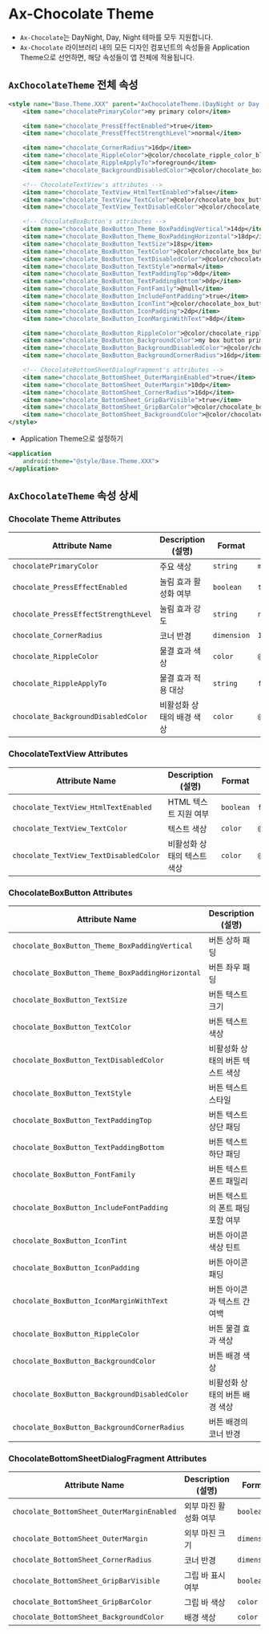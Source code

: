 # Ax-Chocolate Theme

- `Ax-Chocolate`는 DayNight, Day, Night 테마를 모두 지원합니다.
- `Ax-Chocolate` 라이브러리 내의 모든 디자인 컴포넌트의 속성들을 Application Theme으로 선언하면, 해당 속성들이 앱 전체에 적용됩니다.

## `AxChocolateTheme` 전체 속성

```xml
<style name="Base.Theme.XXX" parent="AxChocolateTheme.(DayNight or Day or Night)">
    <item name="chocolatePrimaryColor">my primary color</item>

    <item name="chocolate_PressEffectEnabled">true</item>
    <item name="chocolate_PressEffectStrengthLevel">normal</item>

    <item name="chocolate_CornerRadius">16dp</item>
    <item name="chocolate_RippleColor">@color/chocolate_ripple_color_black</item>
    <item name="chocolate_RippleApplyTo">foreground</item>
    <item name="chocolate_BackgroundDisabledColor">@color/chocolate_box_button_background_disabled</item>

    <!-- ChocolateTextView's attributes -->
    <item name="chocolate_TextView_HtmlTextEnabled">false</item>
    <item name="chocolate_TextView_TextColor">@color/chocolate_box_button_text</item>
    <item name="chocolate_TextView_TextDisabledColor">@color/chocolate_box_button_text_disabled</item>

    <!-- ChocolateBoxButton's attributes -->
    <item name="chocolate_BoxButton_Theme_BoxPaddingVertical">14dp</item>
    <item name="chocolate_BoxButton_Theme_BoxPaddingHorizontal">18dp</item>
    <item name="chocolate_BoxButton_TextSize">18sp</item>
    <item name="chocolate_BoxButton_TextColor">@color/chocolate_box_button_text</item>
    <item name="chocolate_BoxButton_TextDisabledColor">@color/chocolate_box_button_text_disabled</item>
    <item name="chocolate_BoxButton_TextStyle">normal</item>
    <item name="chocolate_BoxButton_TextPaddingTop">0dp</item>
    <item name="chocolate_BoxButton_TextPaddingBottom">0dp</item>
    <item name="chocolate_BoxButton_FontFamily">@null</item>
    <item name="chocolate_BoxButton_IncludeFontPadding">true</item>
    <item name="chocolate_BoxButton_IconTint">@color/chocolate_box_button_text_day</item>
    <item name="chocolate_BoxButton_IconPadding">2dp</item>
    <item name="chocolate_BoxButton_IconMarginWithText">8dp</item>

    <item name="chocolate_BoxButton_RippleColor">@color/chocolate_ripple_color_black</item>
    <item name="chocolate_BoxButton_BackgroundColor">my box button primary color</item>
    <item name="chocolate_BoxButton_BackgroundDisabledColor">@color/chocolate_box_button_background_disabled</item>
    <item name="chocolate_BoxButton_BackgroundCornerRadius">16dp</item>

    <!-- ChocolateBottomSheetDialogFragment's attributes -->
    <item name="chocolate_BottomSheet_OuterMarginEnabled">true</item>
    <item name="chocolate_BottomSheet_OuterMargin">10dp</item>
    <item name="chocolate_BottomSheet_CornerRadius">16dp</item>
    <item name="chocolate_BottomSheet_GripBarVisible">true</item>
    <item name="chocolate_BottomSheet_GripBarColor">@color/chocolate_bottom_sheet_grip_bar</item>
    <item name="chocolate_BottomSheet_BackgroundColor">@color/chocolate_bottom_sheet_background</item>
</style>
```

- Application Theme으로 설정하기

```xml
<application
    android:theme="@style/Base.Theme.XXX">
</application>
```

## `AxChocolateTheme` 속성 상세

### Chocolate Theme Attributes

| Attribute Name                       | Description (설명) | Format      | Default Value                                     |
|--------------------------------------|------------------|-------------|---------------------------------------------------|
| `chocolatePrimaryColor`              | 주요 색상            | `string`    | `my primary color`                                |
| `chocolate_PressEffectEnabled`       | 눌림 효과 활성화 여부     | `boolean`   | `true`                                            |
| `chocolate_PressEffectStrengthLevel` | 눌림 효과 강도         | `string`    | `normal`                                          |
| `chocolate_CornerRadius`             | 코너 반경            | `dimension` | `16dp`                                            |
| `chocolate_RippleColor`              | 물결 효과 색상         | `color`     | `@color/chocolate_ripple_color_black`             |
| `chocolate_RippleApplyTo`            | 물결 효과 적용 대상      | `string`    | `foreground`                                      |
| `chocolate_BackgroundDisabledColor`  | 비활성화 상태의 배경 색상   | `color`     | `@color/chocolate_box_button_background_disabled` |

### ChocolateTextView Attributes

| Attribute Name                         | Description (설명) | Format    | Default Value                               |
|----------------------------------------|------------------|-----------|---------------------------------------------|
| `chocolate_TextView_HtmlTextEnabled`   | HTML 텍스트 지원 여부   | `boolean` | `false`                                     |
| `chocolate_TextView_TextColor`         | 텍스트 색상           | `color`   | `@color/chocolate_box_button_text`          |
| `chocolate_TextView_TextDisabledColor` | 비활성화 상태의 텍스트 색상  | `color`   | `@color/chocolate_box_button_text_disabled` |

### ChocolateBoxButton Attributes

| Attribute Name                                   | Description (설명)   | Format      | Default Value                                     |
|--------------------------------------------------|--------------------|-------------|---------------------------------------------------|
| `chocolate_BoxButton_Theme_BoxPaddingVertical`   | 버튼 상하 패딩           | `dimension` | `14dp`                                            |
| `chocolate_BoxButton_Theme_BoxPaddingHorizontal` | 버튼 좌우 패딩           | `dimension` | `18dp`                                            |
| `chocolate_BoxButton_TextSize`                   | 버튼 텍스트 크기          | `dimension` | `18sp`                                            |
| `chocolate_BoxButton_TextColor`                  | 버튼 텍스트 색상          | `color`     | `@color/chocolate_box_button_text`                |
| `chocolate_BoxButton_TextDisabledColor`          | 비활성화 상태의 버튼 텍스트 색상 | `color`     | `@color/chocolate_box_button_text_disabled`       |
| `chocolate_BoxButton_TextStyle`                  | 버튼 텍스트 스타일         | `string`    | `normal`                                          |
| `chocolate_BoxButton_TextPaddingTop`             | 버튼 텍스트 상단 패딩       | `dimension` | `0dp`                                             |
| `chocolate_BoxButton_TextPaddingBottom`          | 버튼 텍스트 하단 패딩       | `dimension` | `0dp`                                             |
| `chocolate_BoxButton_FontFamily`                 | 버튼 텍스트 폰트 패밀리      | `reference` | `@null`                                           |
| `chocolate_BoxButton_IncludeFontPadding`         | 버튼 텍스트의 폰트 패딩 포함 여부 | `boolean`   |                                                   |
| `chocolate_BoxButton_IconTint`                   | 버튼 아이콘 색상 틴트       | `color`     | `@color/chocolate_box_button_text_day`            |
| `chocolate_BoxButton_IconPadding`                | 버튼 아이콘 패딩          | `dimension` | `2dp`                                             |
| `chocolate_BoxButton_IconMarginWithText`         | 버튼 아이콘과 텍스트 간 여백   | `dimension` | `8dp`                                             |
| `chocolate_BoxButton_RippleColor`                | 버튼 물결 효과 색상        | `color`     | `@color/chocolate_ripple_color_black`             |
| `chocolate_BoxButton_BackgroundColor`            | 버튼 배경 색상           | `string`    | `my box button primary color`                     |
| `chocolate_BoxButton_BackgroundDisabledColor`    | 비활성화 상태의 버튼 배경 색상  | `color`     | `@color/chocolate_box_button_background_disabled` |
| `chocolate_BoxButton_BackgroundCornerRadius`     | 버튼 배경의 코너 반경       | `dimension` | `16dp`                                            |

### ChocolateBottomSheetDialogFragment Attributes

| Attribute Name                             | Description (설명) | Format      | Default Value                              |
|--------------------------------------------|------------------|-------------|--------------------------------------------|
| `chocolate_BottomSheet_OuterMarginEnabled` | 외부 마진 활성화 여부     | `boolean`   | `true`                                     |
| `chocolate_BottomSheet_OuterMargin`        | 외부 마진 크기         | `dimension` | `10dp`                                     |
| `chocolate_BottomSheet_CornerRadius`       | 코너 반경            | `dimension` | `16dp`                                     |
| `chocolate_BottomSheet_GripBarVisible`     | 그립 바 표시 여부       | `boolean`   | `true`                                     |
| `chocolate_BottomSheet_GripBarColor`       | 그립 바 색상          | `color`     | `@color/chocolate_bottom_sheet_grip_bar`   |
| `chocolate_BottomSheet_BackgroundColor`    | 배경 색상            | `color`     | `@color/chocolate_bottom_sheet_background` |
